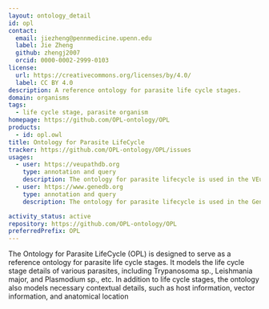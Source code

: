 ```yaml
---
layout: ontology_detail
id: opl
contact:
  email: jiezheng@pennmedicine.upenn.edu
  label: Jie Zheng
  github: zhengj2007
  orcid: 0000-0002-2999-0103
license:
  url: https://creativecommons.org/licenses/by/4.0/
  label: CC BY 4.0
description: A reference ontology for parasite life cycle stages.
domain: organisms
tags:
  - life cycle stage, parasite organism
homepage: https://github.com/OPL-ontology/OPL
products:
  - id: opl.owl
title: Ontology for Parasite LifeCycle
tracker: https://github.com/OPL-ontology/OPL/issues
usages:
  - user: https://veupathdb.org
    type: annotation and query
    description: The ontology for parasite lifecycle is used in the VEuPathDB (Eukaryotic Pathogen, Vector & Host Informatics Resources) for parasite life cycle annotation.
  - user: https://www.genedb.org
    type: annotation and query
    description: The ontology for parasite lifecycle is used in the GeneDB for parasite life cycle annotation.

activity_status: active
repository: https://github.com/OPL-ontology/OPL
preferredPrefix: OPL
---
```


The Ontology for Parasite LifeCycle (OPL) is designed to serve as a reference ontology for parasite life cycle stages. It models the life cycle stage details of various parasites, including Trypanosoma sp., Leishmania major, and Plasmodium sp., etc. In addition to life cycle stages, the ontology also models necessary contextual details, such as host information, vector information, and anatomical location
